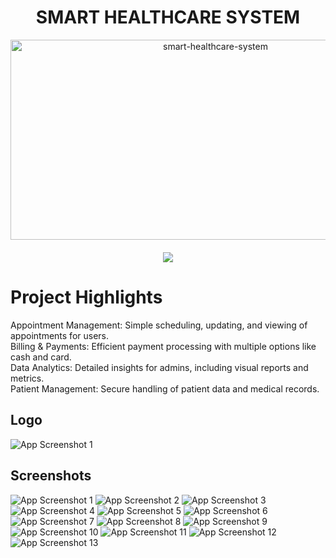 <h1 align="center" id="title">SMART HEALTHCARE SYSTEM</h1>

<p align="center"><img src="https://socialify.git.ci/ShanelkaPramuditha/smart-healthcare-system/image?font=Source%20Code%20Pro&forks=1&issues=1&language=1&name=1&pattern=Plus&pulls=1&stargazers=1&theme=Auto" alt="smart-healthcare-system" width="640" height="320" />
<a href="https://github.com/ShanelkaPramuditha/smart-healthcare-system/graphs/contributors">
  <br><br>
  <img src="https://contrib.rocks/image?repo=ShanelkaPramuditha/smart-healthcare-system" />
</a>
</p>

# <b>Project Highlights</b><br/>

Appointment Management: Simple scheduling, updating, and viewing of appointments for users.<br/>
Billing & Payments: Efficient payment processing with multiple options like cash and card.<br/>
Data Analytics: Detailed insights for admins, including visual reports and metrics.<br/>
Patient Management: Secure handling of patient data and medical records.

## Logo

<img src="client/screenshots/logo.png" alt="App Screenshot 1">

## Screenshots

<div>
  <img src="client/screenshots/homepage.png" alt="App Screenshot 1">
  <img src="client/screenshots/admin_dashboard.png" alt="App Screenshot 2">
  <img src="client/screenshots/doctor_search.png" alt="App Screenshot 3">
  <img src="client/screenshots/make_appointment.png" alt="App Screenshot 4">
  <img src="client/screenshots/profile.png" alt="App Screenshot 5">
  <img src="client/screenshots/med_history.png" alt="App Screenshot 6">
  <img src="client/screenshots/appointment_calender.png" alt="App Screenshot 7">
  <img src="client/screenshots/payment_cards.png" alt="App Screenshot 8">
  <img src="client/screenshots/payment_page.png" alt="App Screenshot 9">
  <img src="client/screenshots/appointments_reports.png" alt="App Screenshot 10">
  <img src="client/screenshots/doctors_reports.png" alt="App Screenshot 11">
  <img src="client/screenshots/login.png" alt="App Screenshot 12">
  <img src="client/screenshots/sign_up.png" alt="App Screenshot 13">
</div>
